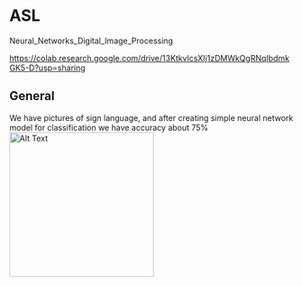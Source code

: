 # ASL
Neural_Networks_Digital_Image_Processing

https://colab.research.google.com/drive/13KtkvlcsXIj1zDMWkQgRNqIbdmkGK5-D?usp=sharing

## General
We have pictures of sign language, and after creating simple neural network model for classification we have accuracy about 75%
<img src="Screens_6_11_23/Start.PNG" alt="Alt Text" width="256" height="256">

